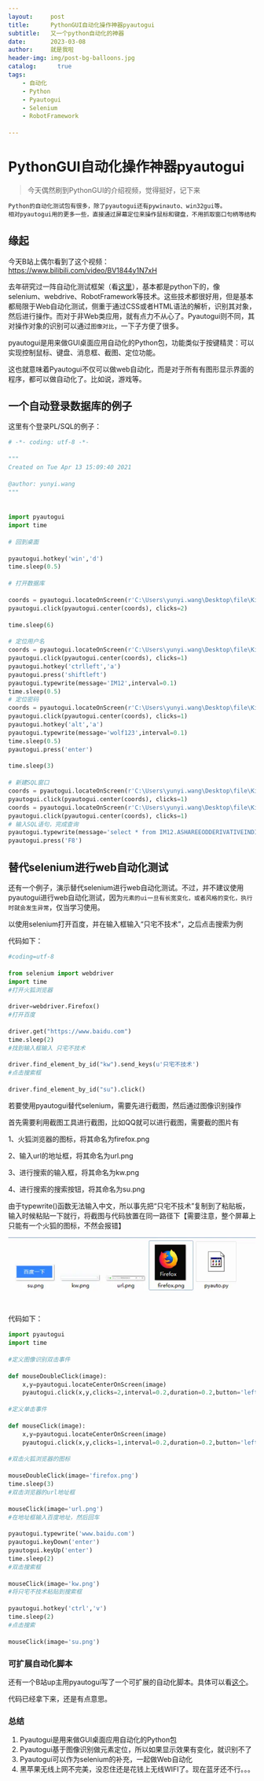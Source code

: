 ```yaml
---
layout:     post
title:      PythonGUI自动化操作神器pyautogui
subtitle:   又一个python自动化的神器
date:       2023-03-08
author:     就是我啦
header-img: img/post-bg-balloons.jpg
catalog: 	  true
tags:
    - 自动化   
    - Python  
    - Pyautogui
    - Selenium    
    - RobotFramework

---
```


# PythonGUI自动化操作神器pyautogui

> 今天偶然刷到PythonGUI的介绍视频，觉得挺好，记下来

```sh
Python的自动化测试包有很多，除了pyautogui还有pywinauto、win32gui等。
相对pyautogui用的更多一些，直接通过屏幕定位来操作鼠标和键盘，不用抓取窗口句柄等结构，简单粗暴方便
```

## 缘起

今天B站上偶尔看到了这个视频：https://www.bilibili.com/video/BV1844y1N7xH

去年研究过一阵自动化测试框架（看[这里](https://syj.gummi.top/2022/04/25/%E8%87%AA%E5%8A%A8%E5%8C%96%E6%B5%8B%E8%AF%95%E6%A1%86%E6%9E%B6RF/)），基本都是python下的，像selenium、webdrive、RobotFramework等技术。这些技术都很好用，但是基本都局限于Web自动化测试，侧重于通过CSS或者HTML语法的解析，识别其对象，然后进行操作。而对于非Web类应用，就有点力不从心了。Pyautogui则不同，其对操作对象的识别可以通过```图像对比```，一下子方便了很多。

pyautogui是用来做GUI桌面应用自动化的Python包，功能类似于按键精灵：可以实现控制鼠标、键盘、消息框、截图、定位功能。

这也就意味着Pyautogui不仅可以做web自动化，而是对于所有有图形显示界面的程序，都可以做自动化了。比如说，游戏等。

## 一个自动登录数据库的例子
这里有个登录PL/SQL的例子：

```python
# -*- coding: utf-8 -*-

"""
Created on Tue Apr 13 15:09:40 2021

@author: yunyi.wang
"""


import pyautogui
import time

# 回到桌面

pyautogui.hotkey('win','d')
time.sleep(0.5)

# 打开数据库

coords = pyautogui.locateOnScreen(r'C:\Users\yunyi.wang\Desktop\file\Kingstar_files\自动化报表RPA需求\PLSQL.png')
pyautogui.click(pyautogui.center(coords), clicks=2)

time.sleep(6)

# 定位用户名
coords = pyautogui.locateOnScreen(r'C:\Users\yunyi.wang\Desktop\file\Kingstar_files\自动化报表RPA需求\username.png')
pyautogui.click(pyautogui.center(coords), clicks=1)
pyautogui.hotkey('ctrlleft','a')
pyautogui.press('shiftleft')
pyautogui.typewrite(message='IM12',interval=0.1)
time.sleep(0.5)
# 定位密码
coords = pyautogui.locateOnScreen(r'C:\Users\yunyi.wang\Desktop\file\Kingstar_files\自动化报表RPA需求\password.png')
pyautogui.click(pyautogui.center(coords), clicks=1)
pyautogui.hotkey('alt','a')
pyautogui.typewrite(message='wolf123',interval=0.1)
time.sleep(0.5)
pyautogui.press('enter')

time.sleep(3)

# 新建SQL窗口
coords = pyautogui.locateOnScreen(r'C:\Users\yunyi.wang\Desktop\file\Kingstar_files\自动化报表RPA需求\PLSQL_new.png')
pyautogui.click(pyautogui.center(coords), clicks=1)
coords = pyautogui.locateOnScreen(r'C:\Users\yunyi.wang\Desktop\file\Kingstar_files\自动化报表RPA需求\PLSQL_SQLwin.png')
pyautogui.click(pyautogui.center(coords), clicks=1)
# 输入SQL语句，完成查询
pyautogui.typewrite(message='select * from IM12.ASHAREEODDERIVATIVEINDICATOR',interval=0.05)
pyautogui.press('F8')


```



## 替代selenium进行web自动化测试

还有一个例子，演示替代selenium进行web自动化测试。不过，并不建议使用pyautogui进行web自动化测试，因为```元素的ui一旦有长宽变化，或者风格的变化，执行时就会发生异常```，仅当学习使用。

以使用selenium打开百度，并在输入框输入“只宅不技术”，之后点击搜索为例

代码如下：

```python
#coding=utf-8

from selenium import webdriver
import time
#打开火狐浏览器

driver=webdriver.Firefox()
#打开百度

driver.get("https://www.baidu.com")
time.sleep(2)
#找到输入框输入 只宅不技术

driver.find_element_by_id("kw").send_keys(u'只宅不技术')
#点击搜索框

driver.find_element_by_id("su").click()

```

若要使用pyautogui替代selenium，需要先进行截图，然后通过图像识别操作

首先需要利用截图工具进行截图，比如QQ就可以进行截图，需要截的图片有

1、火狐浏览器的图标，将其命名为firefox.png

2、输入url的地址框，将其命名为url.png

3、进行搜索的输入框，将其命名为kw.png

4、进行搜索的搜索按钮，将其命名为su.png

由于typewrite()函数无法输入中文，所以事先把“只宅不技术”复制到了粘贴板，输入时候粘贴一下就行，将截图与代码放置在同一路径下【需要注意，整个屏幕上只能有一个火狐的图标，不然会报错】

![img](\img\images\37cb3226cd8147428e35105d4700b491.png)

代码如下：

```python
import pyautogui
import time

#定义图像识别双击事件

def mouseDoubleClick(image):
    x,y=pyautogui.locateCenterOnScreen(image)
    pyautogui.click(x,y,clicks=2,interval=0.2,duration=0.2,button='left')

#定义单击事件

def mouseClick(image):
    x,y=pyautogui.locateCenterOnScreen(image)
    pyautogui.click(x,y,clicks=1,interval=0.2,duration=0.2,button='left')

#双击火狐浏览器的图标

mouseDoubleClick(image='firefox.png')
time.sleep(3)
#双击浏览器的url地址框

mouseClick(image='url.png')
#在地址框输入百度地址，然后回车

pyautogui.typewrite('www.baidu.com')
pyautogui.keyDown('enter')
pyautogui.keyUp('enter')
time.sleep(2)
#双击搜索框

mouseClick(image='kw.png')
#将只宅不技术粘贴到搜索框

pyautogui.hotkey('ctrl','v')
time.sleep(2)
#点击搜索

mouseClick(image='su.png')

```

### 可扩展自动化脚本

还有一个B站up主用pyautogui写了一个可扩展的自动化脚本。具体可以看[这个](https://www.bilibili.com/video/BV1T34y1o73U)。

代码已经拿下来，还是有点意思。

### 总结

1. Pyautogui是用来做GUI桌面应用自动化的Python包
1. Pyautogui基于图像识别做元素定位，所以如果显示效果有变化，就识别不了
1. Pyautogui可以作为selenium的补充，一起做Web自动化
1. 黑苹果无线上网不完美，没忍住还是花钱上无线WIFI了。现在蓝牙还不行。。。
